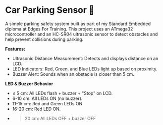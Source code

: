 # Car Parking Sensor 🚗

A simple parking safety system built as part of my Standard Embedded diploma at Edges For Training. This project uses an ATmega32 microcontroller and an HC-SR04 ultrasonic sensor to detect obstacles and help prevent collisions during parking.

**Features:**
- Ultrasonic Distance Measurement: Detects and displays distance on an LCD.
- LED Indicators: Red, Green, and Blue LEDs light up based on proximity.
- Buzzer Alert: Sounds when an obstacle is closer than 5 cm.
  
**LED & Buzzer Behavior**
- ≤ 5 cm: All LEDs flash + buzzer + "Stop" on LCD.
- 6-10 cm: All LEDs ON (no buzzer).
- 11-15 cm: Red and Green LEDs ON.
- 16-20 cm: Red LED ON.
- > 20 cm: All LEDs OFF + buzzer OFF
